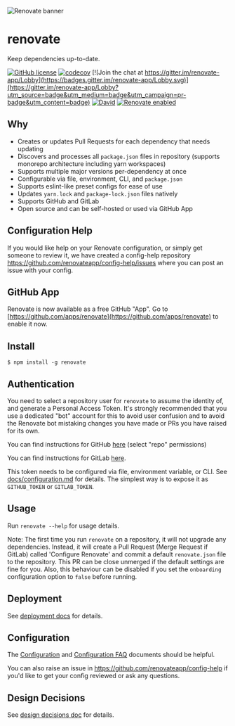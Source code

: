 ![Renovate banner](https://renovateapp.com/images/design/header_small.jpg)

# renovate

Keep dependencies up-to-date.

[![GitHub license](https://img.shields.io/badge/license-MIT-blue.svg)](https://raw.githubusercontent.com/singapore/renovate/master/license)
[![codecov](https://codecov.io/gh/singapore/renovate/branch/master/graph/badge.svg)](https://codecov.io/gh/singapore/renovate)
[![Join the chat at https://gitter.im/renovate-app/Lobby](https://badges.gitter.im/renovate-app/Lobby.svg)](https://gitter.im/renovate-app/Lobby?utm_source=badge&utm_medium=badge&utm_campaign=pr-badge&utm_content=badge)
[![David](https://david-dm.org/singapore/renovate.svg)](https://david-dm.org/singapore/renovate)
[![Renovate enabled](https://img.shields.io/badge/renovate-enabled-brightgreen.svg)](https://renovateapp.com/)

## Why

-   Creates or updates Pull Requests for each dependency that needs updating
-   Discovers and processes all `package.json` files in repository (supports monorepo architecture including yarn workspaces)
-   Supports multiple major versions per-dependency at once
-   Configurable via file, environment, CLI, and `package.json`
-   Supports eslint-like preset configs for ease of use
-   Updates `yarn.lock` and `package-lock.json` files natively
-   Supports GitHub and GitLab
-   Open source and can be self-hosted or used via GitHub App

## Configuration Help

If you would like help on your Renovate configuration, or simply get someone to review it, we have created a config-help repository https://github.com/renovateapp/config-help/issues where you can post an issue with your config.

## GitHub App

Renovate is now available as a free GitHub "App". Go to [https://github.com/apps/renovate](https://github.com/apps/renovate) to enable it now.

## Install

```
$ npm install -g renovate
```

## Authentication

You need to select a repository user for `renovate` to assume the identity of, and generate a Personal Access Token. It's strongly recommended that you use a dedicated "bot" account for this to avoid user confusion and to avoid the Renovate bot mistaking changes you have made or PRs you have raised for its own.

You can find instructions for GitHub [here](https://help.github.com/articles/creating-an-access-token-for-command-line-use/) (select "repo" permissions)

You can find instructions for GitLab [here](https://docs.gitlab.com/ee/api/README.html#personal-access-tokens).

This token needs to be configured via file, environment variable, or CLI. See [docs/configuration.md](docs/configuration.md) for details.
The simplest way is to expose it as `GITHUB_TOKEN` or `GITLAB_TOKEN`.

## Usage

Run `renovate --help` for usage details.

Note: The first time you run `renovate` on a repository, it will not upgrade any dependencies. Instead, it will create a Pull Request (Merge Request if GitLab) called 'Configure Renovate' and commit a default `renovate.json` file to the repository. This PR can be close unmerged if the default settings are fine for you. Also, this behaviour can be disabled if you set the `onboarding` configuration option to `false` before running.

## Deployment

See [deployment docs](https://github.com/singapore/renovate/blob/master/docs/deployment.md) for details.

## Configuration

The [Configuration](https://github.com/singapore/renovate/blob/master/docs/configuration.md) and [Configuration FAQ](https://github.com/singapore/renovate/blob/master/docs/faq.md) documents should be helpful.

You can also raise an issue in https://github.com/renovateapp/config-help if you'd like to get your config reviewed or ask any questions.

## Design Decisions

See [design decisions doc](https://github.com/singapore/renovate/blob/master/docs/design-decisions.md) for details.
